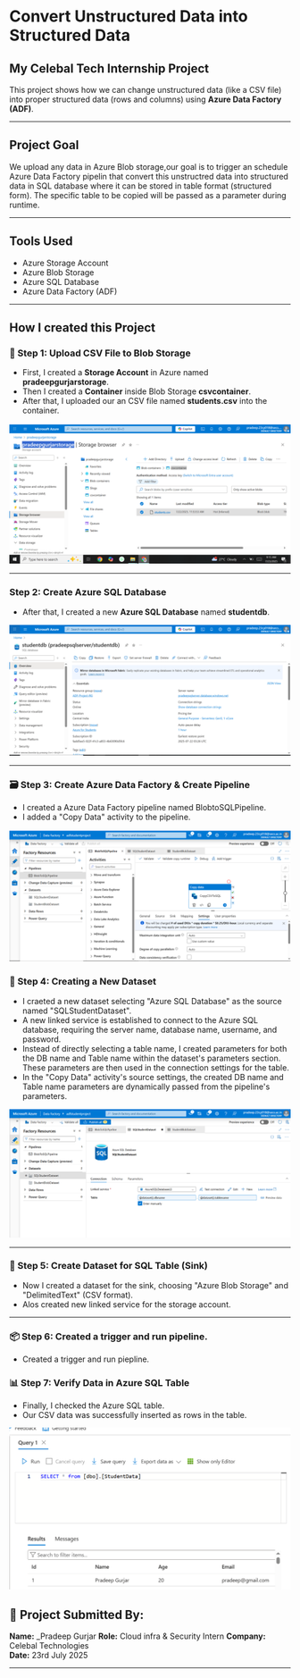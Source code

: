 # Convert Unstructured Data into Structured Data

## My Celebal Tech Internship Project

This project shows how we can change unstructured data (like a CSV file) into proper structured data (rows and columns) using **Azure Data Factory (ADF)**.

---

## Project Goal
We upload any data in Azure Blob storage,our goal is to trigger an schedule Azure Data Factory pipelin that convert this unstructred data into structured data in SQL database where it can be stored in table format (structured form). The specific table to be copied will be passed as a parameter during runtime.

---

## Tools Used

- Azure Storage Account  
- Azure Blob Storage  
- Azure SQL Database  
- Azure Data Factory (ADF)
---

## How I created this Project

### 📁 Step 1: Upload CSV File to Blob Storage

- First, I created a **Storage Account** in Azure named **pradeepgurjarstorage**.
- Then I created a **Container** inside Blob Storage **csvcontainer**.
- After that, I uploaded our an CSV file named **students.csv** into the container.

![Upload CSV to Blob Storage](./blob-storage-account-with-csv.png)

---

### Step 2: Create Azure SQL Database

- After that, I created a new **Azure SQL Database** named **studentdb**.

![Upload CSV to Blob Storage](./sql_db.png)

---

### 🗃️ Step 3: Create Azure Data Factory & Create Pipeline

- I created a Azure Data Factory pipeline named BlobtoSQLPipeline.
- I added a "Copy Data" activity to the pipeline.

![Upload CSV to Blob Storage](./adf_pipeline.PNG)

### 🧩 Step 4: Creating a New Dataset

- I craeted a new dataset selecting "Azure SQL Database" as the source named "SQLStudentDataset".
- A new linked service is established to connect to the Azure SQL database, requiring the server name, database name, username, and password.
- Instead of directly selecting a table name, I created parameters for both the DB name and Table name within the dataset's parameters section. These parameters are then used in the connection settings for the table.
- In the "Copy Data" activity's source settings, the created DB name and Table name parameters are dynamically passed from the pipeline's parameters.

![Upload CSV to Blob Storage](./dataset.PNG)

---

### 🧾 Step 5: Create Dataset for SQL Table (Sink)

- Now I created a dataset for the sink, choosing "Azure Blob Storage" and "DelimitedText" (CSV format).
- Alos created new linked service for the storage account.

---

### 📦 Step 6: Created a trigger and run pipeline.

- Created a trigger and run piepline.


### 📊 Step 7: Verify Data in Azure SQL Table

- Finally, I checked the Azure SQL table.
- Our CSV data was successfully inserted as rows in the table.

![Upload CSV to Blob Storage](./dataverify.PNG)



## 📎 Project Submitted By:

**Name:** _Pradeep Gurjar
**Role:** Cloud infra & Security Intern
**Company:** Celebal Technologies  
**Date:** 23rd July 2025

---
